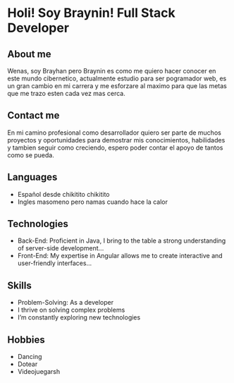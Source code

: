 # Holi! Soy Braynin! Full Stack Developer

## About me
Wenas, soy Brayhan pero Braynin es como me quiero hacer conocer en este mundo cibernetico, actualmente estudio para ser pogramador web, es un gran cambio en mi carrera y me esforzare al maximo para que las metas que me trazo esten cada vez mas cerca.

## Contact me
En mi camino profesional como desarrollador quiero ser parte de muchos proyectos y oportunidades para demostrar mis conocimientos, habilidades y tambien seguir como creciendo, espero poder contar el apoyo de tantos como se pueda.

## Languages
- Español desde chikitito chikitito
- Ingles masomeno pero namas cuando hace la calor

## Technologies
- Back-End: Proficient in Java, I bring to the table a strong understanding of server-side development...
- Front-End: My expertise in Angular allows me to create interactive and user-friendly interfaces...

## Skills
- Problem-Solving: As a developer
- I thrive on solving complex problems
- I’m constantly exploring new technologies

## Hobbies
- Dancing
- Dotear
- Videojuegarsh
